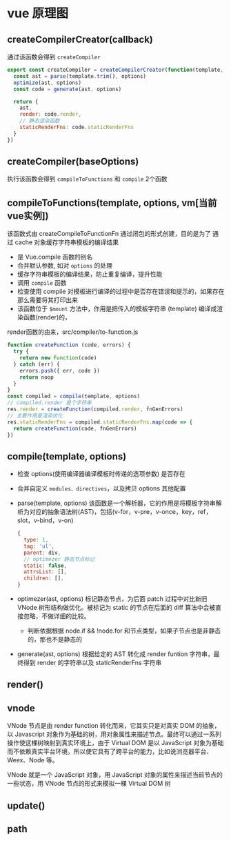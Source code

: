 # vue 原理图

## createCompilerCreator(callback)

通过该函数会得到 `createCompiler`

```javascript
export const createCompiler = createCompilerCreator(function(template, options) {
  const ast = parse(template.trim(), options)
  optimize(ast, options)
  const code = generate(ast, options)

  return {
    ast,
    render: code.render,
    // 静态渲染函数
    staticRenderFns: code.staticRenderFns
  }
})
```

## createCompiler(baseOptions)

执行该函数会得到 `compileToFunctions` 和 `compile` 2个函数

## compileToFunctions(template, options, vm[当前vue实例])

该函数式由 createCompileToFunctionFn 通过闭包的形式创建，目的是为了 通过 cache 对象缓存字符串模板的编译结果

- 是 Vue.compile 函数的别名
- 合并默认参数, 如对 `options` 的处理
- 缓存字符串模板的编译结果，防止重复编译，提升性能
- 调用 `compile` 函数
- 检查使用 compile 对模板进行编译的过程中是否存在错误和提示的，如果存在那么需要将其打印出来
- 该函数位于 `$mount` 方法中，作用是把传入的模板字符串 (template) 编译成渲染函数(render)的，

render函数的由来，src/compiler/to-function.js

```javascript
function createFunction (code, errors) {
  try {
    return new Function(code)
  } catch (err) {
    errors.push({ err, code })
    return noop
  }
}
const compiled = compile(template, options)
// compiled.render 是个字符串
res.render = createFunction(compiled.render, fnGenErrors)
// 主要作用是渲染优化
res.staticRenderFns = compiled.staticRenderFns.map(code => {
  return createFunction(code, fnGenErrors)
})
```

## compile(template, options)

- 检查 options(使用编译器编译模板时传递的选项参数) 是否存在
- 合并自定义 `modules、directives`，以及拷贝 options 其他配置
- parse(template, options)
  该函数是一个解析器，它的作用是将模板字符串解析为对应的抽象语法树(AST)，包括(v-for，v-pre，v-once，key，ref，slot，v-bind，v-on)

  ```javascript
  {
    type: 1,
    tag: 'ul',
    parent: div,
    // optimezer 静态节点标记
    static: false,
    attrsList: [],
    children: [],
  }
  ```

- optimezer(ast, options)
  标记静态节点，为后面 patch 过程中对比新旧 VNode 树形结构做优化。被标记为 static 的节点在后面的 diff 算法中会被直接忽略，不做详细的比较。
  - 判断依据根据 node.if && !node.for 和节点类型，如果子节点也是非静态的，那也不是静态的
- generate(ast, options)
  根据给定的 AST 转化成 render funtion 字符串，最终得到 render 的字符串以及 staticRenderFns 字符串

## render()

## vnode
VNode 节点是由 render function 转化而来，它其实只是对真实 DOM 的抽象，以 Javascript 对象作为基础的树，用对象属性来描述节点。最终可以通过一系列操作使这棵树映射到真实环境上，由于 Virtual DOM 是以 JavaScript 对象为基础而不依赖真实平台环境，所以使它具有了跨平台的能力，比如说浏览器平台、Weex、Node 等。

VNode 就是一个 JavaScript 对象，用 JavaScript 对象的属性来描述当前节点的一些状态，用 VNode 节点的形式来模拟一棵 Virtual DOM 树

## update()

## path